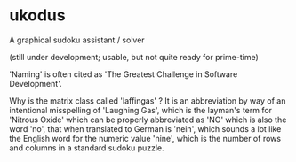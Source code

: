 ukodus
======

A graphical sudoku assistant / solver

(still under development; usable, but not quite ready for prime-time)

'Naming' is often cited as 'The Greatest Challenge in Software Development'.

Why is the matrix class called 'laffingas' ?
    It is an abbreviation by way of an intentional misspelling of 'Laughing Gas',
    which is the layman's term for 'Nitrous Oxide' which can be properly abbreviated
    as 'NO' which is also the word 'no', that when translated to German is
    'nein', which sounds a lot like the English word for the numeric value 'nine',
    which is the number of rows and columns in a standard sudoku puzzle.



